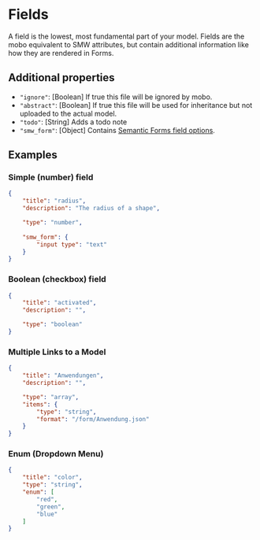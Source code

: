 Fields
======
A field is the lowest, most fundamental part of your model. 
Fields are the mobo equivalent to SMW attributes, but contain additional information like how they are rendered in Forms.

Additional properties
---------------------
* `"ignore"`: [Boolean]  If true this file will be ignored by mobo.
* `"abstract"`: [Boolean]  If true this file will be used for inheritance but not uploaded to the actual model.
* `"todo"`: [String] Adds a todo note
* `"smw_form"`: [Object] Contains [Semantic Forms field options](http://www.mediawiki.org/wiki/Extension:Semantic_Forms/Defining_forms#.27field.27_tag). 

Examples
--------
### Simple (number) field
```json
{
    "title": "radius",
    "description": "The radius of a shape",

    "type": "number",
    
    "smw_form": {
        "input type": "text"
    }
}
```

### Boolean (checkbox) field
```json
{
    "title": "activated",
    "description": "",

    "type": "boolean"
}
```

### Multiple Links to a Model
```json
{
    "title": "Anwendungen",
    "description": "",

    "type": "array",
    "items": {
        "type": "string",
        "format": "/form/Anwendung.json"
    }
}
```

### Enum (Dropdown Menu)
```json
{
    "title": "color",
    "type": "string",
    "enum": [
        "red",
        "green",
        "blue"
    ]
}
```